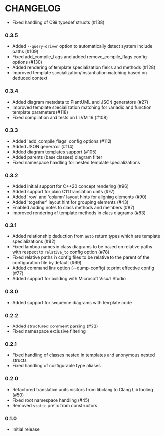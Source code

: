 # CHANGELOG

  * Fixed handling of C99 typedef structs (#138)

### 0.3.5
  * Added `--query-driver` option to automatically detect system include paths (#109)
  * Fixed add_compile_flags and added remove_compile_flags config options (#130)
  * Added rendering of template specialization fields and methods (#128)
  * Improved template specialization/instantiation matching based on deduced
    context

### 0.3.4
  * Added diagram metadata to PlantUML and JSON generators (#27)
  * Improved template specialization matching for variadic and function 
    template parameters (#118)
  * Fixed compilation and tests on LLVM 16 (#108)

### 0.3.3
  * Added 'add_compile_flags' config options (#112)
  * Added JSON generator (#114)
  * Added diagram templates support (#105)
  * Added parents (base classes) diagram filter
  * Fixed namespace handling for nested template specializations

### 0.3.2
  * Added initial support for C++20 concept rendering (#96)
  * Added support for plain C11 translation units (#97)
  * Added 'row' and 'column' layout hints for aligning elements (#90)
  * Added 'together' layout hint for grouping elements (#43)
  * Enabled adding notes to class methods and members (#87)
  * Improved rendering of template methods in class diagrams (#83)

### 0.3.1
  * Added relationship deduction from `auto` return types which are template
    specializations (#82)
  * Fixed lambda names in class diagrams to be based on relative paths
    with respect to `relative_to` config option (#78)
  * Fixed relative paths in config files to be relative to the parent of
    the configuration file by default (#69)
  * Added command line option (--dump-config) to print effective config (#77)
  * Added support for building with Microsoft Visual Studio

### 0.3.0
  * Added support for sequence diagrams with template code

### 0.2.2
  * Added structured comment parsing (#32)
  * Fixed namespace exclusive filtering

### 0.2.1
  * Fixed handling of classes nested in templates and anonymous nested structs
  * Fixed handling of configurable type aliases

### 0.2.0
  * Refactored translation units visitors from libclang to Clang LibTooling (#50)
  * Fixed root namespace handling (#45)
  * Removed `static` prefix from constructors

### 0.1.0
  * Initial release
